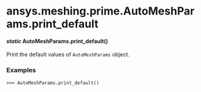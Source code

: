 <a id="ansys-meshing-prime-automeshparams-print-default"></a>

# ansys.meshing.prime.AutoMeshParams.print_default

<a id="ansys.meshing.prime.AutoMeshParams.print_default"></a>

#### *static* AutoMeshParams.print_default()

Print the default values of `AutoMeshParams` object.

### Examples

```pycon
>>> AutoMeshParams.print_default()
```

<!-- !! processed by numpydoc !! -->
